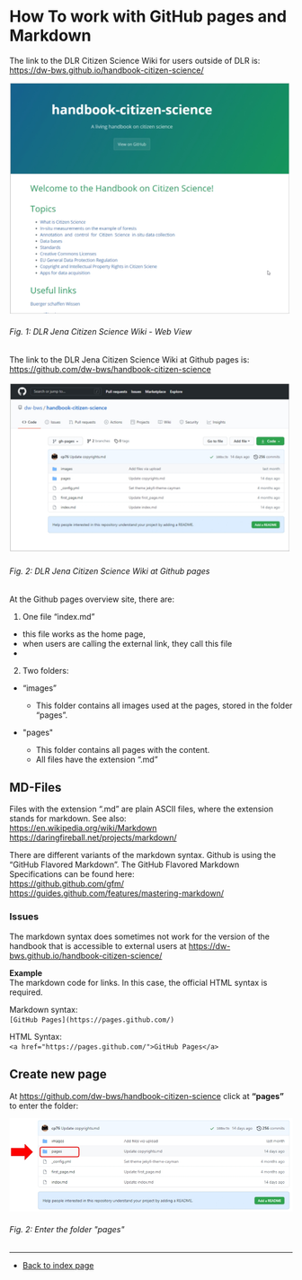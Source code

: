 # How To work with GitHub pages and Markdown

The link to the DLR Citizen Science Wiki for users outside of DLR is: <a href="https://dw-bws.github.io/handbook-citizen-science/"> https://dw-bws.github.io/handbook-citizen-science/</a>  

<img src="../images/howto_fig01.jpg" alt="Tree rings" class="inline" width="500"/>

###### Fig. 1: DLR Jena Citizen Science Wiki - Web View 

The link to the DLR Jena Citizen Science Wiki at Github pages is:<a href="https://github.com/dw-bws/handbook-citizen-science"> https://github.com/dw-bws/handbook-citizen-science</a>

<img src="../images/howto_fig02.jpg" alt="Tree rings" class="inline" width="500"/>

###### Fig. 2: DLR Jena Citizen Science Wiki at Github pages

At the Github pages overview site, there are:  
1. One file “index.md”
- this file works as the home page,  
- when users are calling the external link, they call this file  
-
2. Two folders:  

- “images”
  - This folder contains all images used at the pages, stored in the folder “pages”.  
  
- "pages"  
  - This folder contains all pages with the content.
  - All files have the extension “.md”
  
## MD-Files

Files with the extension “.md” are plain ASCII files, where the extension stands for markdown. See also:  
<a href="https://en.wikipedia.org/wiki/Markdown">https://en.wikipedia.org/wiki/Markdown</a>  
<a href="https://daringfireball.net/projects/markdown/">https://daringfireball.net/projects/markdown/</a>  
  
There are different variants of the markdown syntax. Github is using the “GitHub Flavored Markdown”. The GitHub Flavored Markdown Specifications can be found here:  
<a href="https://github.github.com/gfm/">https://github.github.com/gfm/</a>
<a href="https://guides.github.com/features/mastering-markdown/">https://guides.github.com/features/mastering-markdown/</a>

### Issues
The markdown syntax does sometimes not work for the version of the handbook that is accessible to external users at <a href="https://dw-bws.github.io/handbook-citizen-science/"> https://dw-bws.github.io/handbook-citizen-science/</a>

   **Example**  
   The markdown code for links. In this case, the official HTML syntax is required.  
   
   Markdown syntax:  
   `[GitHub Pages](https://pages.github.com/)`  
   
   HTML Syntax:  
   `<a href="https://pages.github.com/">GitHub Pages</a>`

## Create new page

At <a href="https://github.com/dw-bws/handbook-citizen-science">https://github.com/dw-bws/handbook-citizen-science</a> click at **“pages”** to enter the folder:  

<img src="../images/howto_fig03.jpg" alt="Tree rings" class="inline" width="700"/>

###### Fig. 2: Enter the folder "pages"


---  
* [Back to index page](../index.md)
